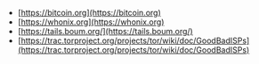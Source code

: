  - [https://bitcoin.org](https://bitcoin.org)
 - [https://whonix.org](https://whonix.org)
 - [https://tails.boum.org/](https://tails.boum.org/)
 - [https://trac.torproject.org/projects/tor/wiki/doc/GoodBadISPs](https://trac.torproject.org/projects/tor/wiki/doc/GoodBadISPs)